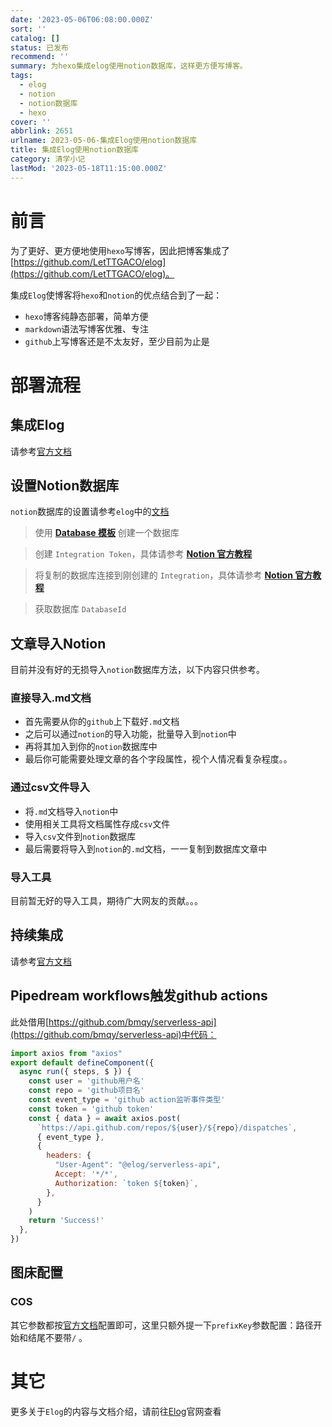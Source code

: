 ```yaml
---
date: '2023-05-06T06:08:00.000Z'
sort: ''
catalog: []
status: 已发布
recommend: ''
summary: 为hexo集成elog使用notion数据库，这样更方便写博客。
tags:
  - elog
  - notion
  - notion数据库
  - hexo
cover: ''
abbrlink: 2651
urlname: 2023-05-06-集成Elog使用notion数据库
title: 集成Elog使用notion数据库
category: 清学小记
lastMod: '2023-05-18T11:15:00.000Z'
---
```


# 前言


为了更好、更方便地使用`hexo`写博客，因此把博客集成了[https://github.com/LetTTGACO/elog](https://github.com/LetTTGACO/elog)。


集成`Elog`使博客将`hexo`和`notion`的优点结合到了一起：

- `hexo`博客纯静态部署，简单方便
- `markdown`语法写博客优雅、专注
- `github`上写博客还是不太友好，至少目前为止是

# 部署流程


## 集成Elog


请参考[官方文档](https://elog.1874.cool/notion/start)


## 设置Notion数据库


`notion`数据库的设置请参考`elog`中的[文档](https://elog.1874.cool/notion/gvnxobqogetukays#notion)


> 使用 [**Database 模板**](https://1874.notion.site/09ff9e1e141744c6af0a1f69d2a3d834?v=a09065f9266446afa745b475044daca6) 创建一个数据库


> 创建 `Integration Token`，具体请参考 [**Notion 官方教程**](https://developers.notion.com/docs/create-a-notion-integration#step-1-create-an-integration)


> 将复制的数据库连接到刚创建的 `Integration`，具体请参考 [**Notion 官方教程**](https://developers.notion.com/docs/create-a-notion-integration#step-2-share-a-database-with-your-integration)


> 获取数据库 `DatabaseId`


## 文章导入Notion


目前并没有好的无损导入`notion`数据库方法，以下内容只供参考。


### 直接导入.md文档

- 首先需要从你的`github`上下载好`.md`文档
- 之后可以通过`notion`的导入功能，批量导入到`notion`中
- 再将其加入到你的`notion`数据库中
- 最后你可能需要处理文章的各个字段属性，视个人情况看复杂程度。。

### 通过csv文件导入

- 将`.md`文档导入`notion`中
- 使用相关工具将文档属性存成`csv`文件
- 导入`csv`文件到`notion`数据库
- 最后需要将导入到`notion`的`.md`文档，一一复制到数据库文章中

### 导入工具


目前暂无好的导入工具，期待广大网友的贡献。。。


## 持续集成


请参考[官方文档](https://elog.1874.cool/notion/vy55q9xwlqlsfrvk#notion-%E7%A4%BA%E4%BE%8B)


## Pipedream workflows触发github actions


此处借用[https://github.com/bmqy/serverless-api](https://github.com/bmqy/serverless-api)中代码：


```javascript
import axios from "axios"
export default defineComponent({
  async run({ steps, $ }) {
    const user = 'github用户名'
    const repo = 'github项目名'
    const event_type = 'github action监听事件类型'
    const token = 'github token'
    const { data } = await axios.post(
      `https://api.github.com/repos/${user}/${repo}/dispatches`,
      { event_type },
      {
        headers: {
          "User-Agent": "@elog/serverless-api",
          Accept: '*/*',
          Authorization: `token ${token}`,
        },
      }
    )
    return 'Success!'
  },
})
```


## 图床配置


### COS


其它参数都按[官方文档](https://elog.1874.cool/notion/fe8ywmt999gon12w#%E8%85%BE%E8%AE%AF%E4%BA%91-cos-%E9%98%BF%E9%87%8C%E4%BA%91-oss-%E4%B8%83%E7%89%9B%E4%BA%91-qiniu)配置即可，这里只额外提一下`prefixKey`参数配置：路径开始和结尾不要带`/` 。


# 其它


更多关于`Elog`的内容与文档介绍，请前往[Elog](https://elog.1874.cool/)官网查看

